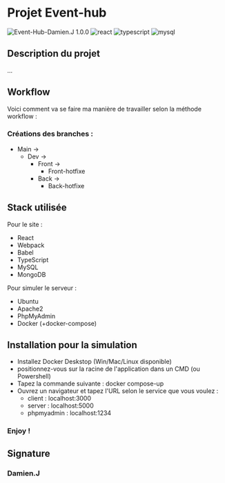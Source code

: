 # Projet Event-hub
![Event-Hub-Damien.J 1.0.0](https://img.shields.io/badge/Event--Hub--Damien.J-1.0.0-B51515)
![react](https://img.shields.io/badge/React.JS/Babel/Webpack-FAFA00)
![typescript](https://img.shields.io/badge/TypeScript-0055AA)
![mysql](https://img.shields.io/badge/MySQL-FF00FF)

## Description du projet

...


## Workflow
Voici comment va se faire ma manière de travailler selon la méthode workflow :

### Créations des branches :
* Main ->
    * Dev ->
        * Front ->
            * Front-hotfixe
        * Back
            -> 
            * Back-hotfixe

## Stack utilisée
Pour le site :
* React
* Webpack
* Babel
* TypeScript
* MySQL
* MongoDB

Pour simuler le serveur :
* Ubuntu
* Apache2
* PhpMyAdmin
* Docker (+docker-compose)

## Installation pour la simulation

* Installez Docker Deskstop (Win/Mac/Linux disponible)
* positionnez-vous sur la racine de l'application dans un CMD (ou Powershell)
* Tapez la commande suivante : docker compose-up
* Ouvrez un navigateur et tapez l'URL selon le service que vous voulez : 
    * client : localhost:3000
    * server : localhost:5000
    * phpmyadmin : localhost:1234

### Enjoy !

## Signature
### Damien.J
